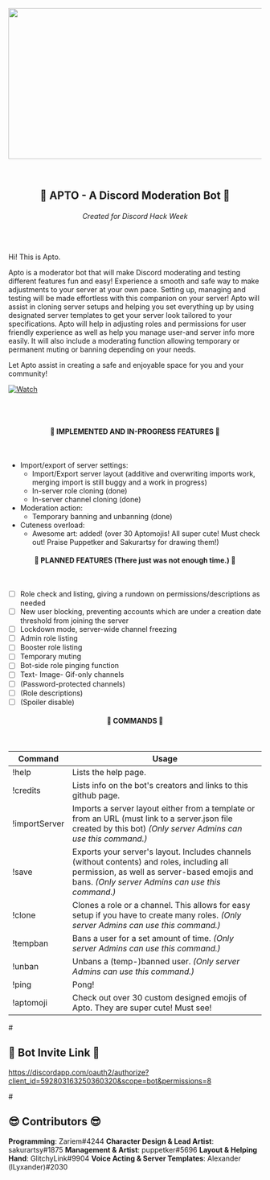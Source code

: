 <p align="center">
  <img src="https://cdn.discordapp.com/attachments/592749834079961093/593901441991704628/image0.png" width="900px" height="300px"/></p>
<br>

<h2 align="center">🤖 APTO - A Discord Moderation Bot 🤖</h2>
<h6 align="center">Created for Discord Hack Week</h6>
<br>

Hi! This is Apto.

Apto is a moderator bot that will make Discord moderating and testing different features fun and easy! 
Experience a smooth and safe way to make adjustments to your server at your own pace. 
Setting up, managing and testing will be made effortless with this companion on your server! 
Apto will assist in cloning server setups and helping you set everything up by using designated server templates to get your server look tailored to your specifications.
Apto will help in adjusting roles and permissions for user friendly experience as well as help you manage user-and server info more easily. 
It will also include a moderating function allowing temporary or permanent muting or banning depending on your needs.

Let Apto assist in creating a safe and enjoyable space for you and your community!

[![Watch](https://i.imgur.com/t1pdcJ4.png)](https://www.youtube.com/watch?v=grlOYkeHPAA&)

<br></br>

<h4 align="center">🔹 IMPLEMENTED AND IN-PROGRESS FEATURES 🔹</h4>
<br>

* Import/export of server settings:
  * Import/Export server layout (additive and overwriting imports work, merging import is still buggy and a work in progress)
  * In-server role cloning (done)
  * In-server channel cloning (done)
* Moderation action:
  * Temporary banning and unbanning (done)
* Cuteness overload:
  * Awesome art: added! (over 30 Aptomojis! All super cute! Must check out! Praise Puppetker and Sakurartsy for drawing them!)

<h4 align="center">🔸 PLANNED FEATURES (There just was not enough time.) 🔸</h4>
<br>

- [ ] Role check and listing, giving a rundown on permissions/descriptions as needed
- [ ] New user blocking, preventing accounts which are under a creation date threshold from joining the server
- [ ] Lockdown mode, server-wide channel freezing
- [ ] Admin role listing 
- [ ] Booster role listing
- [ ] Temporary muting
- [ ] Bot-side role pinging function
- [ ] Text- Image- Gif-only channels
- [ ] (Password-protected channels)
- [ ] (Role descriptions)
- [ ] (Spoiler disable)

<h4 align="center">💬 COMMANDS 💬</h4>
<br>

Command  |   Usage
   ---   |   ---
!help | Lists the help page.
!credits | Lists info on the bot's creators and links to this github page.
!importServer | Imports a server layout either from a template or from an URL (must link to a server.json file created by this bot) *(Only server Admins can use this command.)*
!save | Exports your server's layout. Includes channels (without contents) and roles, including all permission, as well as server-based emojis and bans. *(Only server Admins can use this command.)*
!clone | Clones a role or a channel. This allows for easy setup if you have to create many roles. *(Only server Admins can use this command.)*
!tempban | Bans a user for a set amount of time. *(Only server Admins can use this command.)*
!unban | Unbans a (temp-)banned user. *(Only server Admins can use this command.)*
!ping | Pong!
!aptomoji | Check out over 30 custom designed emojis of Apto. They are super cute! Must see!

#<h2 align="left">🤖 Bot Invite Link 🤖</h2>
<https://discordapp.com/oauth2/authorize?client_id=592803163250360320&scope=bot&permissions=8>

#<h2 align="left">😎 Contributors 😎</h2>
**Programming**: Zariem#4244
**Character Design & Lead Artist**: sakurartsy#1875
**Management & Artist**: puppetker#5696
**Layout & Helping Hand**: GlitchyLink#9904
**Voice Acting & Server Templates**: Alexander (lLyxander)#2030
